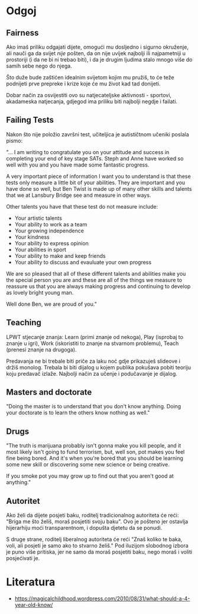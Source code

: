 # Odgoj

## Fairness

Ako imaš priliku odgajati dijete, omogući mu dosljedno i sigurno okruženje, ali nauči ga da svijet *nije* pošten, da on nije uvijek najbolji ili najpametniji u prostoriji (i da ne bi ni trebao biti), i da je drugim ljudima stalo mnogo više do samih sebe nego do njega.

Što duže bude zaštićen idealnim svijetom kojim mu pružiš, to će teže podnijeti prve prepreke i krize koje će mu život kad tad donijeti.

Dobar način za osvijestiti ovo su natjecateljske aktivnosti - sportovi, akadameska natjecanja, gdjegod ima priliku biti najbolji negdje i failati.

## Failing Tests

Nakon što nije položio završni test, učiteljica je autističtnom učeniki poslala pismo:

"... I am writing to congratulate you on your attitude and success in completing your end of key stage SATs. Steph and Anne have worked so well with you and you have made some fantastic progress.

A very important piece of information I want you to understand is that these tests only measure a little bit of your abilities. They are important and you have done so well, but Ben Twist is made up of many other skills and talents that we at Lansbury Bridge see and measure in other ways.

Other talents you have that these test do not measure include:
* Your artistic talents
* Your ability to work as a team
* Your growing independence
* Your kindness
* Your ability to express opinion
* Your abilities in sport
* Your ability to make and keep friends
* Your ability to discuss and evauluate your own progress

We are so pleased that all of these different talents and abilities make you the special person you are and these are all of the things we measure to reassure us that you are always making progress and continuing to develop as lovely bright young man.

Well done Ben, we are proud of you."

## Teaching

LPWT stjecanje znanja: Learn (primi znanje od nekoga), Play (isprobaj to znanje u igri), Work (iskoristiti to znanje na stvarnom problemu), Teach (prenesi znanje na drugoga).

Predavanja ne bi trebale biti priče za laku noć gdje prikazuješ slideove i držiš monolog. Trebala bi biti dijalog u kojem publika pokušava pobiti teoriju koju predavač izlaže. Najbolji način za učenje i podučavanje je dijalog.

## Masters and doctorate

"Doing the master is to understand that you don't know anything. Doing your doctorate is to learn the others know nothing as well."

## Drugs

"The truth is marijuana probably isn't gonna make you kill people, and it most likely isn't going to fund terrorism, but, well son, pot makes you feel fine being bored. And it's when you're bored that you should be learning some new skill or discovering some new science or being creative.

If you smoke pot you may grow up to find out that you aren't good at anything."

## Autoritet

Ako želi da dijete posjeti baku, roditelj tradicionalnog autoriteta će reći: "Briga me što želiš, moraš posjetiti svoju baku". Ovo je pošteno jer ostavlja hijerarhiju moći transparentnom, i dopušta djetetu da se ponudi.

S druge strane, roditelj liberalnog autoriteta će reći "Znaš koliko te baka, voli, ali posjeti je samo ako to stvarno želiš." Pod iluzijom slobodnog izbora je puno više pritiska, jer ne samo da moraš posjetiti baku, nego moraš i voliti posjećivati je.

# Literatura

* https://magicalchildhood.wordpress.com/2010/08/31/what-should-a-4-year-old-know/
